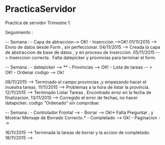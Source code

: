# PracticaServidor
Practica de servidor Trimestre 1.

Seguimiento : 

-- Semana :
	- Capa de abtraccion--> OK!
	- Inserccion -->OK!
01/11/2015 --> Envio de datos desde Form , sin perfeccionar.
04/11/2015 --> Creada la capa de abstraccion de base de datos , y en proceso de inserccion.
05/11/2015 --> Inserccion correcta . Falta datepicker y provincias para terminar el form.

-- Semana :
	- datepicker --> **
	- Provincias --> OK!
	- Lista de tareas -- > OK!
	- Ordenar codigo --> Ok!

09/11/2015 -->  Terminado el campo provincias ,y empezando hacer el muestra tareas.
11/11/2015 -->  Problemas a la hora de listar la provincia.	
12/11/2015 --> Terminado Listar Tareas , Encontrado error en la fecha de finalizacion.
13/11/2015 --> Corregido el error de fechas, no hacer datapicker. codigo "Ordenado" sin comprobar.

-- Semana : 
	- Controlador Frontal -->
	- Borrar --> Ok!* Falta Preguntar , y Mostrar Mensaje de Borrado Correcto.* 
	- Completado --> Ok!
	- Paginacion -->


16/11/2015 --> Terminada la tareas de borrar y la accion de completado.
18/11/2015 -->